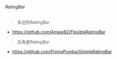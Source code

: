 ###### RatingBar
> 多边形RatingBar
- https://github.com/Amagi82/FlexibleRatingBar

> 五角星RatingBar
- https://github.com/FlyingPumba/SimpleRatingBar